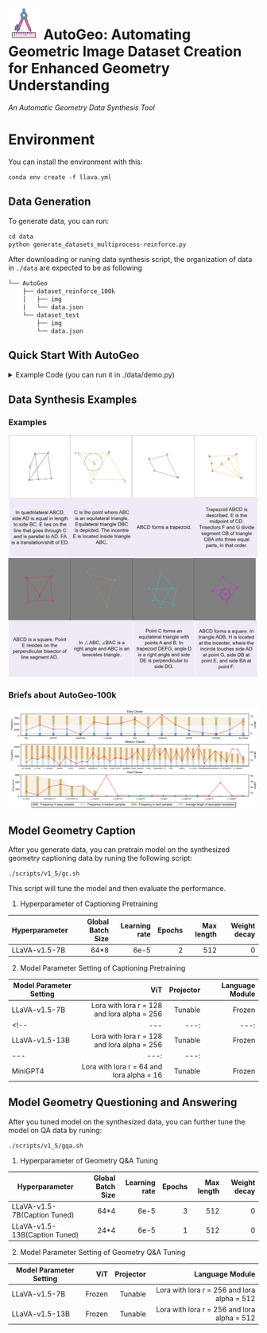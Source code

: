 # ![](./readme_pic/autogeo.ico) AutoGeo: Automating Geometric Image Dataset Creation for Enhanced Geometry Understanding

*An Automatic Geometry Data Synthesis Tool*

# Environment
You can install the environment with this:
```
conda env create -f llava.yml
```

## Data Generation
To generate data, you can run:
```
cd data
python generate_datasets_multiprocess-reinforce.py
```

After downloading or runing data synthesis script, the organization of data in `./data` are expected to be as following

```
└── AutoGeo
    ├── dataset_reinforce_100k
    │   ├── img
    |   └── data.json
    └── dataset_test
        ├── img
        └── data.json
```

## Quick Start With AutoGeo

<details>
<summary>Example Code (you can run it in ./data/demo.py)</summary>

```Python
import sys
import os
from utils.loading_utils import load_definitions_and_rules
import graph as gh
import problem as pr
from clause_generation import * #CompoundClauseGen
import signal
from pretty_problem_statement_dict import * # 改为经过语料扩展的结果
import json
from data_augmentation.opencv import *
import shutil
sys.path.append('..')
signal.signal(signal.SIGALRM, signal_handler)
data_desc=[]

save_dir='./demo'
defs_path = './defs.txt'
rules_path = './rules.txt'
complexity = 1 # set complexity

cc_gen = CompoundClauseGen(definitions, complexity)

# Automatic clause select
txt = cc_gen.generate_clauses()
# Manual clause select
# txt = "A B C = triangle A B C"

p = pr.Problem.from_txt(txt)

# Load definitions and rules
definitions, rules = load_definitions_and_rules(defs_path, rules_path)

try:
    # Set an alarm for 5 seconds
    signal.alarm(5)
    # Code block to execute with timeout
    g, _ = gh.Graph.build_problem(p, definitions)

    # Additionaly draw this generated problem
    gh.nm.draw_reinforce(
        g.type2nodes[gh.Point],
        g.type2nodes[gh.Line],
        g.type2nodes[gh.Circle],
        g.type2nodes[gh.Segment],
        theme='',
        save_to=save_dir+f"/img/demo.jpg")

    data_desc.append(
        {
        "id": f"demo",
        "image": f"img/demo.jpg",
        "conversations": [
            {
                "from": "human",
                "value": "Render a clear and concise description of a image about geometric shapes.\n<image>"
            },
            {
                "from": "gpt",
                "value": gen_nl(txt)
            }
        ],
        "clause": [remove_uppercase_space(clause_item) for clause_item in txt.split(";")]
    }
    )
        
    signal.alarm(0)
except KeyboardInterrupt:
    sys.exit(0)
except:
    print('err occurred, retrying ...')
    sys.exit(0)

json_data = json.dumps(data_desc, indent=2)
with open(f"{save_dir}/data.json", "w") as file:
    file.write(json_data)

```
</details>

## Data Synthesis Examples

### Examples
![](./readme_pic/g1.jpg)
![](./readme_pic/g2.jpg)

### Briefs about AutoGeo-100k
![](./readme_pic/statistics.png)

## Model Geometry Caption
After you generate data, you can pretrain model on the synthesized geometry captioning data by runing the following script:
```
./scripts/v1_5/gc.sh
```
This script will tune the model and then evaluate the performance.

1. Hyperparameter of Captioning Pretraining

| Hyperparameter | Global Batch Size | Learning rate | Epochs | Max length | Weight decay |
| --- | ---: | ---: | ---: | ---: | ---: |
| LLaVA-v1.5-7B | 64*8 | 6e-5 | 2 | 512 | 0 |

2. Model Parameter Setting of Captioning Pretraining

| Model Parameter Setting| ViT | Projector | Language Module |
| --- | ---: | ---: | ---: |
| LLaVA-v1.5-7B | Lora with lora r = 128 and lora alpha = 256 | Tunable | Frozen |
<!-- | --- | ---: | ---: |
| LLaVA-v1.5-13B | Lora with lora r = 128 and lora alpha = 256 | Tunable | Frozen |
| --- | ---: | ---: |
| MiniGPT4 | Lora with lora r = 64 and lora alpha = 16 | Tunable | Frozen | -->



## Model Geometry Questioning and Answering
After you tuned model on the synthesized data, you can further tune the model on QA data by runing:
```
./scripts/v1_5/gqa.sh
```

1. Hyperparameter of Geometry Q&A Tuning

| Hyperparameter | Global Batch Size | Learning rate | Epochs | Max length | Weight decay |
| --- | ---: | ---: | ---: | ---: | ---: |
| LLaVA-v1.5-7B(Caption Tuned) | 64*4 | 6e-5 | 3 | 512 | 0 |
| LLaVA-v1.5-13B(Caption Tuned) | 24*4 | 6e-5 | 1 | 512 | 0 |

2. Model Parameter Setting of Geometry Q&A Tuning

| Model Parameter Setting| ViT | Projector | Language Module |
| --- | ---: | ---: | ---: |
| LLaVA-v1.5-7B | Frozen | Tunable | Lora with lora r = 256 and lora alpha = 512 |
| LLaVA-v1.5-13B | Frozen | Tunable | Lora with lora r = 256 and lora alpha = 512 |